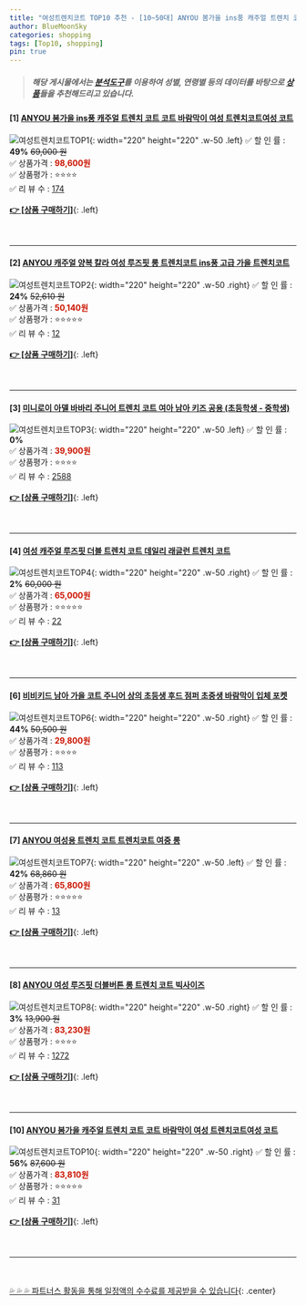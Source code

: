 ```yaml
---
title: "여성트렌치코트 TOP10 추천 - [10~50대] ANYOU 봄가을 ins풍 캐주얼 트렌치 코트 코트 바람막이 여성 트렌치코트여성 코트"
author: BlueMoonSky
categories: shopping
tags: [Top10, shopping]
pin: true
---
```


> ##### 해당 게시물에서는 [**분석도구**](https://itemscout.io/)를 이용하여 **성별**, **연령별** 등의 데이터를 바탕으로 [**상품**](https://link.coupang.com/a/baae76)들을 추천해드리고 있습니다.

#### [1] [ANYOU 봄가을 ins풍 캐주얼 트렌치 코트 코트 바람막이 여성 트렌치코트여성 코트](https://link.coupang.com/re/AFFSDP?lptag=AF5964186&subid=bluemoonsky6999&pageKey=7558366061&traceid=V0-153&itemId=19907380828&vendorItemId=87113120416)
![여성트렌치코트TOP1](https://thumbnail8.coupangcdn.com/thumbnails/remote/230x230ex/image/vendor_inventory/12c0/d8d9224d26074e52ba4bb164e092aac6fbebb401c6780892b8532155f583.jpg){: width="220" height="220" .w-50 .left}
✅ 할 인 률 : **49%** ~~<del class="base-price"> 69,000  </del>원~~<br>
✅ 상품가격 : <span style="color:#cb1400"> **98,600원** </span><br>
✅ 상품평가 : ⭐⭐⭐⭐<br>
✅ 리 뷰 수 : [174](https://link.coupang.com/re/AFFSDP?lptag=AF5964186&subid=bluemoonsky6999&pageKey=7558366061&traceid=V0-153&itemId=19907380828&vendorItemId=87113120416)<br>
<br>
[**👉  [상품 구매하기]**](https://link.coupang.com/re/AFFSDP?lptag=AF5964186&subid=bluemoonsky6999&pageKey=7558366061&traceid=V0-153&itemId=19907380828&vendorItemId=87113120416){: .left}
<br>
<br>
<br>

***

#### [2] [ANYOU 캐주얼 양복 칼라 여성 루즈핏 롱 트렌치코트 ins풍 고급 가을 트렌치코트](https://link.coupang.com/re/AFFSDP?lptag=AF5964186&subid=bluemoonsky6999&pageKey=7613184065&traceid=V0-153&itemId=20167939249&vendorItemId=87265999900)
![여성트렌치코트TOP2](https://thumbnail8.coupangcdn.com/thumbnails/remote/230x230ex/image/vendor_inventory/b42c/e7d98b4e7b0da0b8e95c15423293d2da4128504c31dc4cbf476c8abf3b44.jpg){: width="220" height="220" .w-50 .right}
✅ 할 인 률 : **24%** ~~<del class="base-price"> 52,610  </del>원~~<br>
✅ 상품가격 : <span style="color:#cb1400"> **50,140원** </span><br>
✅ 상품평가 : ⭐⭐⭐⭐⭐<br>
✅ 리 뷰 수 : [12](https://link.coupang.com/re/AFFSDP?lptag=AF5964186&subid=bluemoonsky6999&pageKey=7613184065&traceid=V0-153&itemId=20167939249&vendorItemId=87265999900)<br>
<br>
[**👉  [상품 구매하기]**](https://link.coupang.com/re/AFFSDP?lptag=AF5964186&subid=bluemoonsky6999&pageKey=7613184065&traceid=V0-153&itemId=20167939249&vendorItemId=87265999900){: .left}
<br>
<br>
<br>

***

#### [3] [미니로이 아델 바바리 주니어 트렌치 코트 여아 남아 키즈 공용 (초등학생 - 중학생)](https://link.coupang.com/re/AFFSDP?lptag=AF5964186&subid=bluemoonsky6999&pageKey=125143546&traceid=V0-153&itemId=919545671&vendorItemId=5290463093)
![여성트렌치코트TOP3](https://thumbnail10.coupangcdn.com/thumbnails/remote/230x230ex/image/vendor_inventory/9269/a773b89a79f515e830f0cf5ad00f48c3d4ec299942e2c1657c02693428f8.jpg){: width="220" height="220" .w-50 .left}
✅ 할 인 률 : **0%** <br>
✅ 상품가격 : <span style="color:#cb1400"> **39,900원** </span><br>
✅ 상품평가 : ⭐⭐⭐⭐<br>
✅ 리 뷰 수 : [2588](https://link.coupang.com/re/AFFSDP?lptag=AF5964186&subid=bluemoonsky6999&pageKey=125143546&traceid=V0-153&itemId=919545671&vendorItemId=5290463093)<br>
<br>
[**👉  [상품 구매하기]**](https://link.coupang.com/re/AFFSDP?lptag=AF5964186&subid=bluemoonsky6999&pageKey=125143546&traceid=V0-153&itemId=919545671&vendorItemId=5290463093){: .left}
<br>
<br>
<br>

***

#### [4] [여성 캐주얼 루즈핏 더블 트렌치 코트 데일리 래글런 트렌치 코트](https://link.coupang.com/re/AFFSDP?lptag=AF5964186&subid=bluemoonsky6999&pageKey=7512897924&traceid=V0-153&itemId=19688849223&vendorItemId=87224162782)
![여성트렌치코트TOP4](https://thumbnail8.coupangcdn.com/thumbnails/remote/230x230ex/image/vendor_inventory/9eeb/9d570c9a08df8c0b27df8265efa554c9f0317b3b2908255d34a8a5e2b7db.jpg){: width="220" height="220" .w-50 .right}
✅ 할 인 률 : **2%** ~~<del class="base-price"> 60,000  </del>원~~<br>
✅ 상품가격 : <span style="color:#cb1400"> **65,000원** </span><br>
✅ 상품평가 : ⭐⭐⭐⭐⭐<br>
✅ 리 뷰 수 : [22](https://link.coupang.com/re/AFFSDP?lptag=AF5964186&subid=bluemoonsky6999&pageKey=7512897924&traceid=V0-153&itemId=19688849223&vendorItemId=87224162782)<br>
<br>
[**👉  [상품 구매하기]**](https://link.coupang.com/re/AFFSDP?lptag=AF5964186&subid=bluemoonsky6999&pageKey=7512897924&traceid=V0-153&itemId=19688849223&vendorItemId=87224162782){: .left}
<br>
<br>
<br>

***

#### [6] [비비키드 남아 가을 코트 주니어 상의 초등생 후드 점퍼 초중생 바람막이 입체 포켓](https://link.coupang.com/re/AFFSDP?lptag=AF5964186&subid=bluemoonsky6999&pageKey=7514611324&traceid=V0-153&itemId=19696856694&vendorItemId=86801712774)
![여성트렌치코트TOP6](https://thumbnail8.coupangcdn.com/thumbnails/remote/230x230ex/image/vendor_inventory/d0c8/cee4f9aae300af1ecd224723b11b9c9a4362a9b74ae53bbdc642ddfc096e.jpg){: width="220" height="220" .w-50 .right}
✅ 할 인 률 : **44%** ~~<del class="base-price"> 50,500  </del>원~~<br>
✅ 상품가격 : <span style="color:#cb1400"> **29,800원** </span><br>
✅ 상품평가 : ⭐⭐⭐⭐<br>
✅ 리 뷰 수 : [113](https://link.coupang.com/re/AFFSDP?lptag=AF5964186&subid=bluemoonsky6999&pageKey=7514611324&traceid=V0-153&itemId=19696856694&vendorItemId=86801712774)<br>
<br>
[**👉  [상품 구매하기]**](https://link.coupang.com/re/AFFSDP?lptag=AF5964186&subid=bluemoonsky6999&pageKey=7514611324&traceid=V0-153&itemId=19696856694&vendorItemId=86801712774){: .left}
<br>
<br>
<br>

***

#### [7] [ANYOU 여성용 트렌치 코트 트렌치코트 여중 롱](https://link.coupang.com/re/AFFSDP?lptag=AF5964186&subid=bluemoonsky6999&pageKey=7576654847&traceid=V0-153&itemId=19992162262&vendorItemId=87296326651)
![여성트렌치코트TOP7](https://thumbnail9.coupangcdn.com/thumbnails/remote/230x230ex/image/vendor_inventory/6e92/4d2962217ba917be1e1e9a770cf26b4507db001c9a3f8c62837e1e45847a.jpg){: width="220" height="220" .w-50 .left}
✅ 할 인 률 : **42%** ~~<del class="base-price"> 68,860  </del>원~~<br>
✅ 상품가격 : <span style="color:#cb1400"> **65,800원** </span><br>
✅ 상품평가 : ⭐⭐⭐⭐⭐<br>
✅ 리 뷰 수 : [13](https://link.coupang.com/re/AFFSDP?lptag=AF5964186&subid=bluemoonsky6999&pageKey=7576654847&traceid=V0-153&itemId=19992162262&vendorItemId=87296326651)<br>
<br>
[**👉  [상품 구매하기]**](https://link.coupang.com/re/AFFSDP?lptag=AF5964186&subid=bluemoonsky6999&pageKey=7576654847&traceid=V0-153&itemId=19992162262&vendorItemId=87296326651){: .left}
<br>
<br>
<br>

***

#### [8] [ANYOU 여성 루즈핏 더블버튼 롱 트렌치 코트 빅사이즈](https://link.coupang.com/re/AFFSDP?lptag=AF5964186&subid=bluemoonsky6999&pageKey=7527362808&traceid=V0-153&itemId=19756011776&vendorItemId=87019930895)
![여성트렌치코트TOP8](https://thumbnail6.coupangcdn.com/thumbnails/remote/230x230ex/image/vendor_inventory/3ba9/a70235864a5e2b2deb4d41422df47d9c1e098feffd2d39ada242c08db4ae.jpg){: width="220" height="220" .w-50 .right}
✅ 할 인 률 : **3%** ~~<del class="base-price"> 13,900  </del>원~~<br>
✅ 상품가격 : <span style="color:#cb1400"> **83,230원** </span><br>
✅ 상품평가 : ⭐⭐⭐⭐<br>
✅ 리 뷰 수 : [1272](https://link.coupang.com/re/AFFSDP?lptag=AF5964186&subid=bluemoonsky6999&pageKey=7527362808&traceid=V0-153&itemId=19756011776&vendorItemId=87019930895)<br>
<br>
[**👉  [상품 구매하기]**](https://link.coupang.com/re/AFFSDP?lptag=AF5964186&subid=bluemoonsky6999&pageKey=7527362808&traceid=V0-153&itemId=19756011776&vendorItemId=87019930895){: .left}
<br>
<br>
<br>

***

#### [10] [ANYOU 봄가을 캐주얼 트렌치 코트 코트 바람막이 여성 트렌치코트여성 코트](https://link.coupang.com/re/AFFSDP?lptag=AF5964186&subid=bluemoonsky6999&pageKey=7600631578&traceid=V0-153&itemId=20105057213&vendorItemId=87007367777)
![여성트렌치코트TOP10](https://thumbnail8.coupangcdn.com/thumbnails/remote/230x230ex/image/vendor_inventory/e48e/abdcbadb9b120a9be647313867dfaffd3adc0ded286f022affc27b6821bb.jpg){: width="220" height="220" .w-50 .right}
✅ 할 인 률 : **56%** ~~<del class="base-price"> 87,600  </del>원~~<br>
✅ 상품가격 : <span style="color:#cb1400"> **83,810원** </span><br>
✅ 상품평가 : ⭐⭐⭐⭐⭐<br>
✅ 리 뷰 수 : [31](https://link.coupang.com/re/AFFSDP?lptag=AF5964186&subid=bluemoonsky6999&pageKey=7600631578&traceid=V0-153&itemId=20105057213&vendorItemId=87007367777)<br>
<br>
[**👉  [상품 구매하기]**](https://link.coupang.com/re/AFFSDP?lptag=AF5964186&subid=bluemoonsky6999&pageKey=7600631578&traceid=V0-153&itemId=20105057213&vendorItemId=87007367777){: .left}
<br>
<br>
<br>

***
<br><br>[💦 💦 💦 파트너스 활동을 통해 일정액의 수수료를 제공받을 수 있습니다](https://link.coupang.com/a/baae76){: .center}
